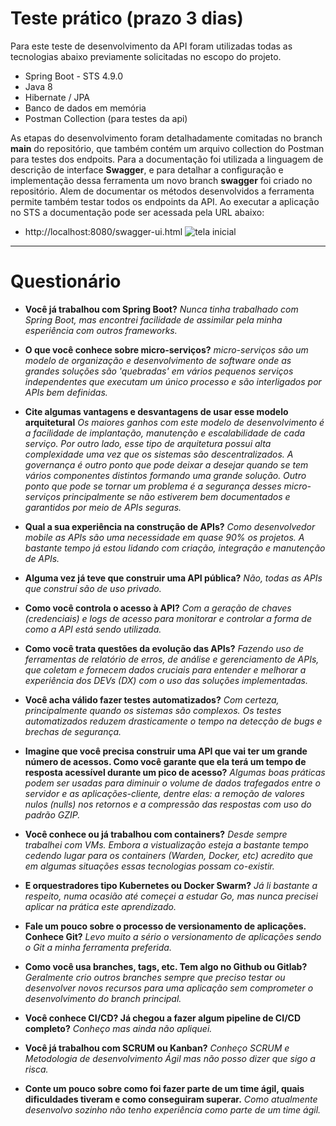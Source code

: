 # Teste prático (prazo 3 dias)

Para este teste de desenvolvimento da API foram utilizadas todas as tecnologias abaixo previamente solicitadas no escopo do projeto.
* Spring Boot - STS 4.9.0
* Java 8
* Hibernate / JPA
* Banco de dados em memória
* Postman Collection (para testes da api)

As etapas do desenvolvimento foram detalhadamente comitadas no branch **main** do repositório, que também contém um arquivo collection do Postman para testes dos endpoits.
Para a documentação foi utilizada a linguagem de descrição de interface **Swagger**, e para detalhar a configuração e implementação dessa ferramenta um novo branch **swagger** foi criado no repositório. Alem de documentar os métodos desenvolvidos a ferramenta permite também testar todos os endpoints da API.
Ao executar a aplicação no STS a documentação pode ser acessada pela URL abaixo:
* http://localhost:8080/swagger-ui.html
![tela inicial](http://www.meuti.com.br/api_img/tela_swagger_api.jpg "tela inicial")

------------

# Questionário

* **Você já trabalhou com Spring Boot?**
*Nunca tinha trabalhado com Spring Boot, mas encontrei facilidade de assimilar pela minha esperiência com outros frameworks.*

* **O que você conhece sobre micro-serviços?**
*micro-serviços são um modelo de organização e desenvolvimento de software onde as grandes soluções são 'quebradas'  em vários pequenos serviços independentes que executam um único processo e são interligados por APIs bem definidas.*

* **Cite algumas vantagens e desvantagens de usar esse modelo arquitetural**
*Os maiores ganhos com este modelo de desenvolvimento é a facilidade de implantação, manutenção e escalabilidade de cada serviço. 
Por outro lado, esse tipo de arquitetura possui alta complexidade uma vez que os sistemas são descentralizados. A governança é outro ponto que pode deixar a desejar quando se tem vários componentes distintos formando uma grande solução. Outro ponto que pode se tornar um problema é a segurança desses micro-serviços principalmente se não estiverem bem documentados e garantidos por meio de APIs seguras.*

* **Qual a sua experiência na construção de APIs?**
*Como desenvolvedor mobile as APIs são uma necessidade em quase 90% os projetos. A bastante tempo já estou lidando com criação, integração e manutenção de APIs.*

* **Alguma vez já teve que construir uma API pública?**
*Não, todas as APIs que construí são de uso privado.*

* **Como você controla o acesso à API?**
*Com a geração de chaves (credenciais) e logs de acesso para monitorar e controlar a forma de como a API está sendo utilizada.*

* **Como você trata questões da evolução das APIs?**
*Fazendo uso de ferramentas de relatório de erros, de análise e gerenciamento de APIs, que coletam e fornecem dados cruciais para entender e melhorar a experiência dos DEVs (DX) com o uso das soluções implementadas.*

* **Você acha válido fazer testes automatizados?**
*Com certeza, principalmente quando os sistemas são complexos. Os testes automatizados reduzem drasticamente o tempo na detecção de bugs e brechas de segurança.*

* **Imagine que você precisa construir uma API que vai ter um grande número de acessos. Como você garante que ela terá um tempo de resposta acessível durante um pico de acesso?**
*Algumas boas práticas podem ser usadas para diminuir o volume de dados trafegados entre o servidor e as aplicações-cliente, dentre elas: a remoção de valores nulos (nulls) nos retornos e a compressão das respostas com uso do padrão GZIP.*

* **Você conhece ou já trabalhou com containers?**
*Desde sempre trabalhei com VMs. Embora a vistualização esteja a bastante tempo cedendo lugar para os containers (Warden, Docker, etc) acredito que em algumas situações essas tecnologias possam co-existir.*

* **E orquestradores tipo Kubernetes ou Docker Swarm?**
*Já li bastante a respeito, numa ocasião até começei a estudar Go, mas nunca precisei aplicar na prática este aprendizado.*

* **Fale um pouco sobre o processo de versionamento de aplicações. Conhece Git?**
*Levo muito a sério o versionamento de aplicações sendo o Git a minha ferramenta preferida.*

* **Como você usa branches, tags, etc. Tem algo no Github ou Gitlab?**
*Geralmente crio outros branches sempre que preciso testar ou desenvolver novos recursos para uma aplicação sem comprometer o desenvolvimento do branch principal.* 

* **Você conhece CI/CD? Já chegou a fazer algum pipeline de CI/CD completo?**
*Conheço mas ainda não apliquei.*

* **Você já trabalhou com SCRUM ou Kanban?**
*Conheço SCRUM e Metodologia de desenvolvimento Ágil mas não posso dizer que sigo a risca.*

* **Conte um pouco sobre como foi fazer parte de um time ágil, quais dificuldades tiveram e como conseguiram superar.**
*Como atualmente desenvolvo sozinho não tenho experiência como parte de um time ágil.*